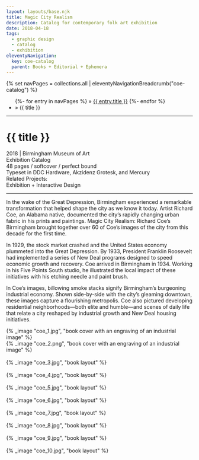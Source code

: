 ```yaml
---
layout: layouts/base.njk
title: Magic City Realism
description: Catalog for contemporary folk art exhibition
date: 2018-04-18
tags:
  - graphic design
  - catalog
  - exhibition
eleventyNavigation:
  key: coe-catalog
  parent: Books + Editorial + Ephemera
---
```


<div class="container">
    <div class="row">
        <div class="col">
  		    {% set navPages = collections.all | eleventyNavigationBreadcrumb("coe-catalog") %}
	  	    <ul class="post-breadcrumb">
		      {%- for entry in navPages %}
			  <li{% if entry.url == page.url %} class="active-breadcrumb"{% endif %}> » <a href="{{ entry.url }}">{{ entry.title }}</a></li>
  			  {%- endfor %}
	    	<li><active-breadcrumb>» {{ title }}</active-breadcrumb></li>
			</ul>
        </div>
    </div>
    <hr>
    <div class="row"></div>
    <div class="row">
		<div class="col">
		    <h1>{{ title }}</h1>
            <figcaption>2018 | Birmingham Museum of Art</figcaption>
		    <figcaption>Exhibition Catalog</br>48 pages / softcover / perfect bound</br>Typeset in DDC Hardware, Akzidenz Grotesk, and Mercury</figcaption>
            <figcaption>Related Projects:</br>Exhibition + Interactive Design</figcaption>
        <hr>
            <p>In the wake of the Great Depression, Birmingham experienced a remarkable transformation that helped shape the city as we know it today. Artist Richard Coe, an Alabama native, documented the city’s rapidly changing urban fabric in his prints and paintings. Magic City Realism: Richard Coe’s Birmingham brought together over 60 of Coe’s images of the city from this decade for the first time.</p>
            <p>In 1929, the stock market crashed and the United States economy plummeted into the Great Depression. By 1933, President Franklin Roosevelt had implemented a series of New Deal programs designed to speed economic growth and recovery. Coe arrived in Birmingham in 1934. Working in his Five Points South studio, he illustrated the local impact of these initiatives with his etching needle and paint brush.</p>
            <p>In Coe’s images, billowing smoke stacks signify Birmingham’s burgeoning industrial economy. Shown side-by-side with the city’s gleaming downtown, these images capture a flourishing metropolis. Coe also pictured developing residential neighborhoods—both elite and humble—and scenes of daily life that relate a city reshaped by industrial growth and New Deal housing initiatives.</p>
		</div>
        <div class="col-12 col-12-md col-1-lg"></div>
		<div class="col">
			{% _image "coe_1.jpg", "book cover with an engraving of an industrial image" %}
		</div>
	</div>
	<div class="row">
		<div class="col">
            {% _image "coe_2.png", "book cover with an engraving of an industrial image" %}
        </br></br>
            {% _image "coe_3.jpg", "book layout" %}
        </br></br>
            {% _image "coe_4.jpg", "book layout" %}
        </br></br>
            {% _image "coe_5.jpg", "book layout" %}
        </br></br>
            {% _image "coe_6.jpg", "book layout" %}
        </br></br>
            {% _image "coe_7.jpg", "book layout" %}
        </br></br>
            {% _image "coe_8.jpg", "book layout" %}
        </br></br>
            {% _image "coe_9.jpg", "book layout" %}
        </br></br>
            {% _image "coe_10.jpg", "book layout" %}
        </div>
  	</div>
</div>